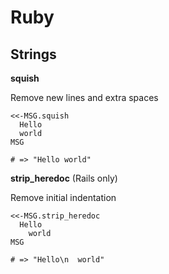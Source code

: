 # Ruby

## Strings

**squish**

Remove new lines and extra spaces

    <<-MSG.squish
      Hello
      world
    MSG

    # => "Hello world"

**strip_heredoc** (Rails only)

Remove initial indentation

    <<-MSG.strip_heredoc
      Hello
        world
    MSG

    # => "Hello\n  world"
